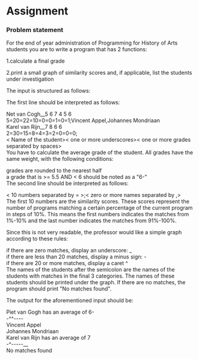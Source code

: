 # Assignment
<H3>Problem statement</H3>





For the end of year administration of Programming for History of Arts students you are to write a program that has 2 functions: <br>

1.calculate a final grade <br>

2.print a small graph of similarity scores and, if applicable, list the students under investigation <br>

The input is structured as follows: <br>

The first line should be interpreted as follows: <br>

Net van Cogh__5 6 7 4 5 6 <br>
5=20=22=10=0=0=1=0=1;Vincent Appel,Johannes Mondriaan <br>
Karel van Rijn__7 8 6 6 <br>
2=30=15=8=4=3=2=0=0=0; <br>
< Name of the student>< one or more underscores>< one or more grades separated by spaces> <br>
You have to calculate the average grade of the student. All grades have the same weight, with the following conditions: <br>

grades are rounded to the nearest half <br>
a grade that is >= 5.5 AND < 6 should be noted as a "6-" <br>
The second line should be interpreted as follows: <br>

< 10 numbers separated by = >;< zero or more names separated by ,> <br>
The first 10 numbers are the similarity scores. These scores represent the number of programs matching a certain percentage of the current program in steps of 10%. This means the first numbers indicates the matches from 1%-10% and the last number indicates the matches from 91%-100%. <br>

Since this is not very readable, the professor would like a simple graph according to these rules: <br>

if there are zero matches, display an underscore: _ <br>
if there are less than 20 matches, display a minus sign: - <br>
if there are 20 or more matches, display a caret ^ <br>
The names of the students after the semicolon are the names of the students with matches in the final 3 categories. The names of these students should be printed under the graph. If there are no matches, the program should print "No matches found". <br>

The output for the aforementioned input should be: <br>

Piet van Gogh has an average of 6- <br>
-^^--_-_- <br>
Vincent Appel <br>
Johannes Mondriaan <br>
Karel van Rijn has an average of 7 <br>
-^-----__ <br>
No matches found <br>
